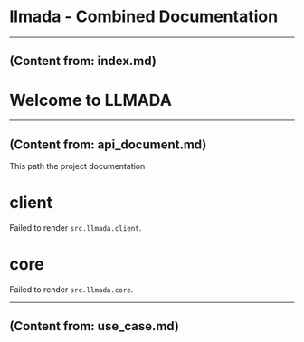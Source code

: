 # llmada - Combined Documentation



---

<!-- Original File: index.md -->
## (Content from: index.md)

# Welcome to LLMADA



---

<!-- Original File: api_document.md -->
## (Content from: api_document.md)

This path the project documentation 


# client
Failed to render `src.llmada.client`.

# core
Failed to render `src.llmada.core`.

---

<!-- Original File: use_case.md -->
## (Content from: use_case.md)

